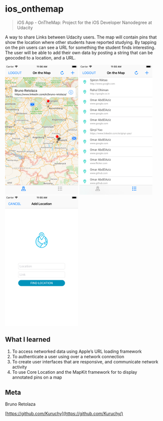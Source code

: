 # ios_onthemap
> iOS App - OnTheMap: Project for the iOS Developer Nanodegree at Udacity

A way to share Links between Udacity users. The map will contain pins that show the location where other students have reported studying. By tapping on the pin users can see a URL for something the student finds interesting. The user will be able to add their own data by posting a string that can be geocoded to a location, and a URL.

<img src="https://github.com/Kuruchy/ios_onthemap/blob/master/OnTheMap/Supporting%20Files/Snapshots/OtM_4.png" width="240"> <img src="https://github.com/Kuruchy/ios_onthemap/blob/master/OnTheMap/Supporting%20Files/Snapshots/OtM_2.png" width="240"> <img src="https://github.com/Kuruchy/ios_onthemap/blob/master/OnTheMap/Supporting%20Files/Snapshots/OtM_3.png" width="240"> 

## What I learned

1. To access networked data using Apple’s URL loading framework
2. To authenticate a user using over a network connection
3. To create user interfaces that are responsive, and communicate network activity
4. To use Core Location and the MapKit framework for to display annotated pins on a map

## Meta

Bruno Retolaza

[https://github.com/Kuruchy](https://github.com/Kuruchy/)

